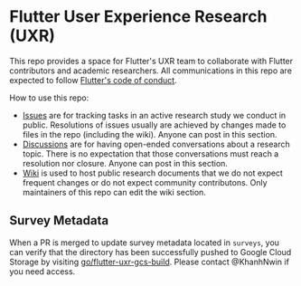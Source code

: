 # Flutter User Experience Research (UXR)

This repo provides a space for Flutter's UXR team to collaborate with Flutter contributors and academic researchers. All communications in this repo are expected to follow [Flutter's code of conduct](https://github.com/flutter/flutter/blob/master/CODE_OF_CONDUCT.md).

How to use this repo:
* [Issues](https://github.com/flutter/uxr/issues) are for tracking tasks in an active research study we conduct in public. Resolutions of issues usually are achieved by changes made to files in the repo (including the wiki). Anyone can post in this section.
* [Discussions](https://github.com/flutter/uxr/discussions) are for having open-ended conversations about a research topic. There is no expectation that those conversations must reach a resolution nor closure. Anyone can post in this section.
* [Wiki](https://github.com/flutter/uxr/wiki) is used to host public research documents that we do not expect frequent changes or do not expect community contributons. Only maintainers of this repo can edit the wiki section.

## Survey Metadata
When a PR is merged to update survey metadata located in `surveys`, you can verify that the directory has been successfully pushed to Google Cloud Storage by visiting [go/flutter-uxr-gcs-build](go/flutter-uxr-gcs-build). Please contact @KhanhNwin if you need access. 